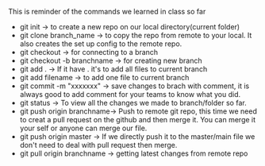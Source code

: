 This is reminder of the commands we learned in class so far
* git init -> to create a new repo on our local directory(current folder)
* git clone branch_name -> to copy the repo from remote to your local. It also creates the set up config to the remote repo.
* git checkout -> for connecting to a branch
* git checkout -b branchname -> for creating new branch
* git add . -> If it have . it's to add all files to current branch
* git add filename -> to add one file to current branch
* git commit -m "xxxxxxx" -> save changes to brach with comment, it is always good to add comment for your teams to know what you did.
* git status -> To view all the changes we made to branch/folder so far. 
* git push origin branchname-> Push to remote git repo, this time we need to creat a pull request on the github and then merge it. You can merge it your self or anyone can merge our file. 
* git push origin master -> If we directly push it to the master/main file we don't need to deal with pull request then merge. 
* git pull origin branchname -> getting latest changes from remote repo
